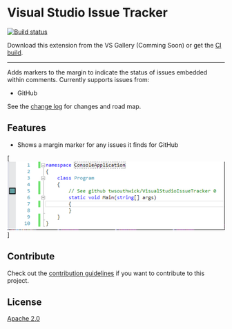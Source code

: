 # Visual Studio Issue Tracker

[![Build status](https://ci.appveyor.com/api/projects/status/lnhe17kmasdk56jx?svg=true)](https://ci.appveyor.com/project/twsouthwick/visualstudioissuetracker)

Download this extension from the VS Gallery (Comming Soon)
or get the [CI build](http://vsixgallery.com/extension/IssueTrackerTaylor%20Southwick.2598c768-4628-4044-b4bf-e262116a3e3b/).

---------------------------------------

Adds markers to the margin to indicate the status of issues embedded within comments. Currently supports issues from:

- GitHub

See the [change log](CHANGELOG.md) for changes and road map.

## Features

- Shows a margin marker for any issues it finds for GitHub

[![Marker example](docs/assets/example.png)]

## Contribute
Check out the [contribution guidelines](CONTRIBUTING.md)
if you want to contribute to this project.

## License
[Apache 2.0](LICENSE)